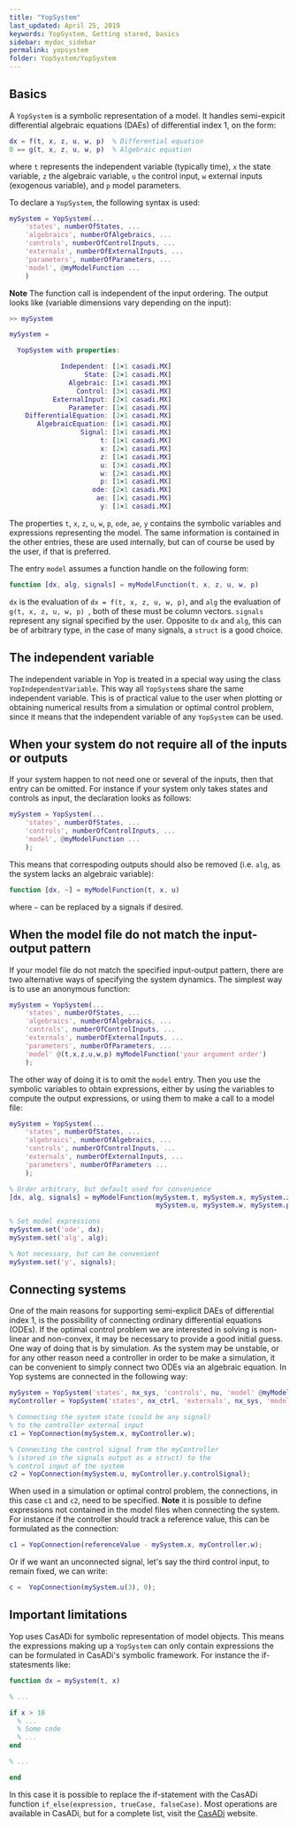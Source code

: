 ```yaml
---
title: "YopSystem"
last_updated: April 25, 2019
keywords: YopSystem, Getting stared, basics
sidebar: mydoc_sidebar
permalink: yopsystem
folder: YopSystem/YopSystem
---
```

## Basics
A `YopSystem` is a symbolic representation of a model. It handles semi-expicit differential algebraic equations (DAEs) of differential index 1, on the form:
```matlab
dx = f(t, x, z, u, w, p)  % Differential equation
0 == g(t, x, z, u, w, p)  % Algebraic equation
```
where `t` represents the independent variable (typically time), `x` the state variable, `z` the algebraic variable, `u` the control input, `w` external inputs (exogenous variable), and `p` model parameters.

To declare a `YopSystem`, the following syntax is used:
```matlab
mySystem = YopSystem(...
    'states', numberOfStates, ...
    'algebraics', numberOfAlgebraics, ...
    'controls', numberOfControlInputs, ...
    'externals', numberOfExternalInputs, ...
    'parameters', numberOfParameters, ...
    'model', @myModelFunction ...
    )
```
**Note** The function call is independent of the input ordering. The output looks like (variable dimensions vary depending on the input):
```matlab
>> mySystem

mySystem =

  YopSystem with properties:

             Independent: [1×1 casadi.MX]
                   State: [2×1 casadi.MX]
               Algebraic: [1×1 casadi.MX]
                 Control: [3×1 casadi.MX]
           ExternalInput: [2×1 casadi.MX]
               Parameter: [1×1 casadi.MX]
    DifferentialEquation: [2×1 casadi.MX]
       AlgebraicEquation: [1×1 casadi.MX]
                  Signal: [1×1 casadi.MX]
                       t: [1×1 casadi.MX]
                       x: [2×1 casadi.MX]
                       z: [1×1 casadi.MX]
                       u: [3×1 casadi.MX]
                       w: [2×1 casadi.MX]
                       p: [1×1 casadi.MX]
                     ode: [2×1 casadi.MX]
                      ae: [1×1 casadi.MX]
                       y: [1×1 casadi.MX]
```
The properties `t`, `x`, `z`, `u`, `w`, `p`, `ode`, `ae`, `y` contains the symbolic variables and expressions representing the model. The same information is contained in the other entries, these are used internally, but can of course be used by the user, if that is preferred.

The entry `model` assumes a function handle on the following form:
```matlab
function [dx, alg, signals] = myModelFunction(t, x, z, u, w, p)
```
`dx` is the evaluation of `dx = f(t, x, z, u, w, p)`, and `alg` the evaluation of `g(t, x, z, u, w, p) `, both of these must be column vectors. `signals` represent any signal specified by the user. Opposite to `dx` and `alg`, this can be of arbitrary type, in the case of many signals, a `struct` is a good choice.

## The independent variable
The independent variable in Yop is treated in a special way using the class `YopIndependentVariable`. This way all `YopSystem`s share the same independent variable. This is of practical value to the user when plotting or obtaining numerical results from a simulation or optimal control problem, since it means that the independent variable of any `YopSystem` can be used.

## When your system do not require all of the inputs or outputs
If your system happen to not need one or several of the inputs, then that entry can be omitted. For instance if your system only takes states and controls as input, the declaration looks as follows:
```matlab
mySystem = YopSystem(...
    'states', numberOfStates, ...
    'controls', numberOfControlInputs, ...
    'model', @myModelFunction ...
    );
```
This means that correspoding outputs should also be removed (i.e. `alg`, as the system lacks an algebraic variable):
```matlab
function [dx, ~] = myModelFunction(t, x, u)
```
where `~` can be replaced by a signals if desired.

## When the model file do not match the input-output pattern
If your model file do not match the specified input-output pattern, there are two alternative ways of specifying the system dynamics. The simplest way is to use an anonymous function:
```matlab
mySystem = YopSystem(...
    'states', numberOfStates, ...
    'algebraics', numberOfAlgebraics, ...
    'controls', numberOfControlInputs, ...
    'externals', numberOfExternalInputs, ...
    'parameters', numberOfParameters, ...
    'model' @(t,x,z,u,w,p) myModelFunction('your argument order')
    );
```
The other way of doing it is to omit the `model` entry. Then you use the symbolic variables to obtain expressions, either by using the variables to compute the output expressions, or using them to make a call to a model file:
```matlab
mySystem = YopSystem(...
    'states', numberOfStates, ...
    'algebraics', numberOfAlgebraics, ...
    'controls', numberOfControlInputs, ...
    'externals', numberOfExternalInputs, ...
    'parameters', numberOfParameters ...
    );

% Order arbitrary, but default used for convenience
[dx, alg, signals] = myModelFunction(mySystem.t, mySystem.x, mySystem.z, ...
                                     mySystem.u, mySystem.w, mySystem.p);

% Set model expressions
mySystem.set('ode', dx);
mySystem.set('alg', alg);

% Not necessary, but can be convenient
mySystem.set('y', signals);
```

## Connecting systems
One of the main reasons for supporting semi-explicit DAEs of differential index 1, is the possibility of connecting ordinary differential equations (ODEs). If the optimal control problem we are interested in solving is non-linear and non-convex, it may be necessary to provide a good initial guess. One way of doing that is by simulation. As the system may be unstable, or for any other reason need a controller in order to be make a simulation, it can be convenient to simply connect two ODEs via an algebraic equation. In Yop systems are connected in the following way:
```matlab
mySystem = YopSystem('states', nx_sys, 'controls', nu, 'model' @myModelFunction);
myController = YopSystem('states', nx_ctrl, 'externals', nx_sys, 'model', @myController);

% Connecting the system state (could be any signal)
% to the controller external input
c1 = YopConnection(mySystem.x, myController.w);

% Connecting the control signal from the myController
% (stored in the signals output as a struct) to the
% control input of the system
c2 = YopConnection(mySystem.u, myController.y.controlSignal);
```
When used in a simulation or optimal control problem, the connections, in this case `c1` and `c2`, need to be specified. **Note** it is possible to define expressions not contained in the model files when connecting the system. For instance if the controller should track a reference value, this can be formulated as the connection:
```matlab
c1 = YopConnection(referenceValue - mySystem.x, myController.w);
```
Or if we want an unconnected signal, let's say the third control input, to remain fixed, we can write:
```matlab
c =  YopConnection(mySystem.u(3), 0);
```

## Important limitations
Yop uses CasADi for symbolic representation of model objects. This means the expressions making up a `YopSystem` can only contain expressions the can be formulated in CasADi's symbolic framework. For instance the if-statesments like:
```matlab
function dx = mySystem(t, x)

% ...

if x > 10
  % ...
  % Some code
  % ...
end

% ...

end
```
In this case it is possible to replace the if-statement with the CasADi function `if_else(expression, trueCase, falseCase)`. Most operations are available in CasADi, but for a complete list, visit the [CasADi](https://web.casadi.org/docs/#list-of-operations) website.
